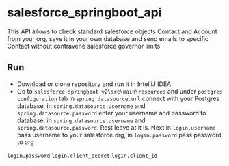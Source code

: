 # salesforce_springboot_api
This API allows to check standard salesforce objects Contact and Account from your org, save it in your own database and send emails to specific Contact without contravene salesforce governor limits

## Run

* Download or clone repository and run it in IntelliJ IDEA
* Go to ```salesforce-springboot-v2\src\main\resources``` and under ```postgres configuration``` tab in ```spring.datasource.url``` connect with your Postgres database,
in ```spring.datasource.username``` and ```spring.datasource.password```
enter your username and password to database, in ```spring.datasource.username``` and ```spring.datasource.password```.
Rest leave at it is.
Next in ```login.username``` pass username to your salesforce org, in ```login.password``` pass password to org

```login.password```
```login.client_secret```
```login.client_id```
